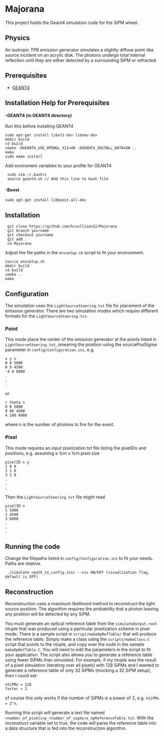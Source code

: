 # Majorana
This project holds the Geant4 simulation code for the SiPM wheel.

## Physics
An isotropic TPB emission generator simulates a slightly diffuse point-like source incident on an acrylic disk. The photons undergo total internal reflection until they are either detected by a surrounding SiPM or refracted. 

## Prerequisites
   * [GEANT4](https://geant4.web.cern.ch/support/download)

## Installation Help for Prerequisites
#### -GEANT4 (in GEANT4 directory)
 Run this before installing GEANT4
 ```
 sudo apt-get install libx11-dev libxmu-dev
 mkdir build
 cd build
 cmake -DGEANT4_USE_OPENGL_X11=ON -DGEANT4_INSTALL_DATA=ON ..
 make
 sudo make install
```
Add enviroment variables to your profile for GEANT4
```
 sudo vim ~/.bashrc
 source geant4.sh // Add this line to bash file
```
#### -Boost
``` 
sudo apt-get install libboost-all-dev
```
	
## Installation
```
 git clone https://github.com/hcsullivan12/Majorana
 git branch yourname
 git checkout yourname
 git add .
 cd Majorana
 ```
 Adjust the file paths in the `envsetup.sh` script to fit your environment.
 ```
 source envsetup.sh 
 mkdir build
 cd build
 cmake ..
 make
```		
## Configuration
The simulation uses the `LightSourceSteering.txt` file for placement of the emission generator. 
There are two simulation modes which require different formats for the `LightSourceSteering.txt`.
### Point
This mode place the center of the emission generator at the points listed in `LightSourceSteering.txt`, smearing the position using the sourcePosSigma parameter in `config/Configuration.ini`, e.g.
```
x y n
0 0 5000
0 9 4500
-4 0 6000
.
.
.
```
or 
```
r theta n
0 0 5000
9 90 4500
4 180 6000
```
where n is the number of photons to fire for the event. 

### Pixel 
This mode requires an input pixelization.txt file listing the pixelIDs and positions, e.g. assuming a 1cm x 1cm pixel size
```
pixelID x y
1 0 0
2 1 0
3 2 0
.
.
.
```

Then the `LightSourceSteering.txt` file might read

```
pixelID n
1 5000
1 4500
3 6000
.
.
.
```
## Running the code
Change the filepaths listed in `config/Configuration.ini` to fit your needs. Paths are relative. 
``` 
 ./simulate <path_to_config.ini> --vis ON/OFF (visualization flag, default is OFF)
```
## Reconstruction
Reconstruction uses a maximum likelihood method to reconstruct the light source position. The algorithm requires the probability that a photon leaving any position will be detected by any SiPM. 

You must generate an optical reference table from the `simulateOutput.root` ntuple that was produced using a particular pixelization scheme in pixel mode. There is a sample script in `script/makeOpRefTable/` that will produce the reference table. Simply make a class using the `scripts/makeClass.C` script that points to the ntuple, and copy over the code in the sample `makeOpRefTable.C`. You will need to edit the parameters in the script to fit your application. The script also allows you to generate a reference table using fewer SiPMs than simulated. For example, if my ntuple was the result of a pixel simulation (iterating over all pixels) with 128 SiPMs and I wanted to generate a reference table of only 32 SiPMs (mocking a 32 SiPM setup), then I could set:
```
nSiPMs = 128 
factor = 2 
```
of course this only works if the number of SiPMs is a power of 2, e.g. `nSiPMs = 2^n`.

Running this script will generate a text file named `<number_of_pixels>p_<number_of_sipms>s_opReferenceTable.txt`. With the reconstruct variable set to true, the code will parse the reference table into a data structure that is fed into the reconstruction algorithm. 
